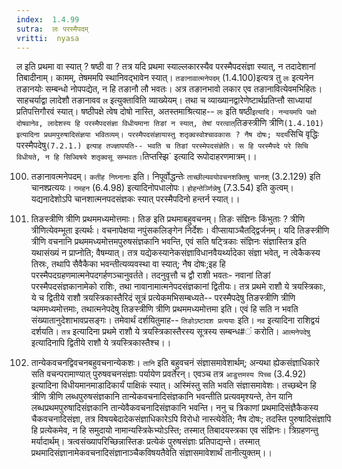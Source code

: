 ```yaml
---
index:  1.4.99
sutra:  लः परस्मैपदम्
vritti:  nyasa
---
```


ल इति प्रथमा वा स्यात् ? षष्ठी वा ? तत्र यदि प्रथमा स्याल्लकारस्यैव परस्मैपदसंज्ञा स्यात्, न तदादेशानां तिबादीनाम्। कामम्, तेषममपि स्थानिवद्भावेन स्यात्। `तङानावात्मनेपदम्` (1.4.100)इत्यत्र तु `लः` इत्यनेन तङानयोः सम्बन्धो नोपपद्येत, न हि तङानौ लौ भवतः। अत्र तङानभावो लकार एव तङानावित्येवमभिहितः। साहचर्याद्वा लादेशौ तङानावव `ल` इत्युक्ताविति व्याख्येयम्। तथा च व्याख्यानद्वारेणेष्टार्थप्रतिप्त्तौ साध्यायां प्रतिपत्तिगौरवं स्यात्। षष्ठीपक्षे त्वेष दोषो नास्ति, अतस्तमाश्रित्याह-- `लः` इति षष्ठी` इत्यादि। नन्वयमपि पक्षो दोषवानेव, लादेशस्य हि परस्मैपदसंज्ञा विधीयमाना तिङां न स्यात्, तेषां परत्वात् `तिङस्त्रीणि त्रीणि` (1.4.101) इत्यादिना प्रथमपुरुषादिसंज्ञया भवितव्यम्। परस्मैपदसंज्ञायास्तु शतृक्वस्वोश्चावकासः ? नैष दोषः; यदयं `सिचि वृद्धिः परस्मैपदेषु` (7.2.1.) इत्याह तज्ज्ञापयति-- भवति च तिङां परस्मेपदसंज्ञेति। स हि परस्मैपदे परे सिचि विधीयते, न हि सिज्विषये शतृक्वसू सम्भवतः। `तिप्तस्झि` इत्यादि रूपोदाहरणमात्रम्।।

100. तङानावत्मनेपदम्।
`कतीह निघ्नानाः` इति। निपूर्वोद्धन्तेः `ताच्छील्यवयोवचनशक्तिषु चानश्` (3.2.129) इति चानश्प्रत्ययः। `गमहन` (6.4.98) इत्यादिनोपधालोपः। `होहन्तेर्ञ्णिन्नेषु` (7.3.54) इति कुत्वम्। यद्यनादेशोऽपि चानशात्मनपदसंज्ञकः स्यात् परस्मैपदिनो हन्तर्न स्यात्।।

101. तिङस्त्रीणि त्रीणि प्रथममध्यमोत्तमाः।
तिङ इति प्रथमाबहुवचनम्। तिङः संज्ञिनः किंभुताः ? त्रीणि त्रीणित्येवम्भूता इत्यर्थः। वचनापेक्षया नपुंसकलिङ्गेन निर्देशः। वीप्सायाञ्चैतद्द्विर्जनम्। यदि तिङस्त्रीणि त्रीणि वचनानि प्रथममध्यमोत्तमपुरुषसंज्ञकानि भवन्ति, एवं सति षट्त्रिकाः संज्ञिनः संज्ञास्तित्र इति यथासंख्यं न प्राप्नोति; वैषम्यात्। तत्र यद्येकस्यानेकसंज्ञाविधानवैयर्थ्यादेका संज्ञा भवेत्, न त्वेकैकस्य तिस्रः, तथापि सैवैकैका भवन्तीत्यव्यवस्था वा स्यात्; नैष दोषः;इह हि परस्मैपदग्रहणमात्मनेपदगर्हणञ्चानुवर्तते। तदनुवृत्तौ च द्वौ राशी भवतः- नवानां तिङां परस्मैपदसंज्ञकानामेको राशिः, तथा नावानामात्मनेपदसंज्ञकानां द्वितीयः। तत्र प्रथमे राशौ ये त्रयस्त्रिकाः, ये च द्वितीये राशौ त्रयस्त्रिकास्तैरिदं सूत्रं प्रत्येकमभिसम्बध्यते-- परस्मैपदेषु तिङस्त्रीणि त्रीणि प्थममध्यमोत्तमाः, तथात्मनेपदेषु तिङस्त्रीणि त्रीणि प्रथममध्यमोत्तमा इति। एवं हि सति न भवति संख्यातानुदेशाभावप्रसङ्गः। तमेवार्थं दर्शयितुमाह-- `तिङोऽष्टादश प्रत्ययाः` इति। `नव` इत्यादिना राशिद्वयं दर्शयति। `तत्र` इत्यादिना प्रथमे राशौ ये त्रयस्त्रिकास्तैरस्य सूत्रस्य सम्बन्ध#ं करोति। `आत्मनेपदेषु` इत्यादिनापि द्वितीये राशौ ये त्रयस्त्रिकास्तैश्च।।

102. तान्येकवचनद्विवचनबहुवचनान्येकशः।
`तानि` इति बहुवचनं संज्ञासमावेशार्थम्; अन्यथा ह्येकसंज्ञाधिकारे सति वचन्परामाण्यात् पुरुषवचनसंज्ञाः पर्यायेण प्रवर्तेरन्। एवञ्च तत्र `आडुत्तमस्य पिच्च` (3.4.92) इत्यादिना विधीयमानमाडादिकार्यं पाक्षिकं स्यात्। अस्मिंस्तु सति भवति संज्ञासमावेशः। तच्छब्देन हि त्रीणि त्रीणि लब्धपुरुषसंज्ञकानि तान्येकवचनादिसंज्ञकानि भवन्तीति प्रत्यवमृश्यन्ते, तेन यानि लब्धप्रथमपुरुषादिसंज्ञकानि तान्येवैकवचनादिसंज्ञकानि भवन्ति। ननु च त्रिकाणां प्रथमादिसंज्ञैकैकस्य चैकवचनादिसंज्ञा, तत्र विषयबेदादेकसंज्ञाधिकारेऽपि विरोधो नास्त्येवेति; नैष दोषः; तदस्ति पुरुषादिसंज्ञापि हि प्रत्येकमेव, न हि समुदायो नामान्यस्त्रिकेभ्योऽस्ति; तस्मात् तिबादयस्त्रका एव संज्ञिनः। त्रिग्रहणन्तु मर्यादार्थम्। त्रत्वसंख्यापरिच्छिन्नास्तिङः प्रत्येकं पुरुषसंज्ञाः प्रतिपाद्यन्ते। तस्मात् प्रथमादिसंज्ञानामेकवचनादिसंज्ञानाञ्चैकविषयतैवेति संज्ञासमावेशार्थं तानीत्युक्तम्।।

